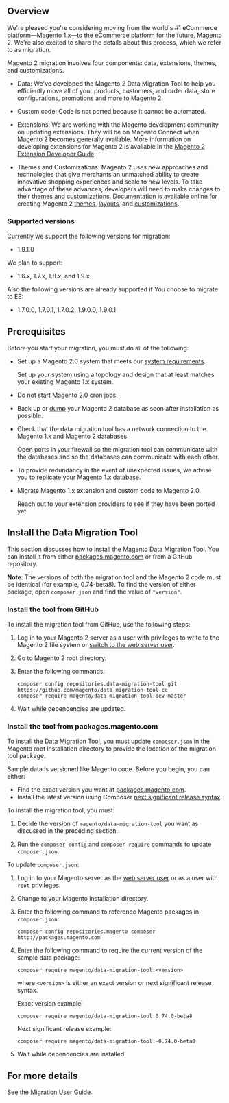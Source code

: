 ## Overview
We're pleased you're considering moving from the world's #1 eCommerce platform—Magento 1.x—to the eCommerce platform for the future, Magento 2. We're also excited to share the details about this process, which we refer to as migration.

Magento 2 migration involves four components: data, extensions, themes, and customizations. 

*	Data: We've developed the Magento 2 Data Migration Tool to help you efficiently move all of your products, customers, and order data, store configurations, promotions and more to Magento 2. 

*	Custom code: Code is not ported because it cannot be automated.

*	Extensions: We are working with the Magento development community on updating extensions. They will be on Magento Connect when Magento 2 becomes generally available. More information on developing extensions for Magento 2 is available in the <a href="http://devdocs.magento.com/guides/v1.0/extension-dev-guide/bk-extension-dev-guide.html">Magento 2 Extension Developer Guide</a>.

*	Themes and Customizations: Magento 2 uses new approaches and technologies that give merchants an unmatched ability to create innovative shopping experiences and scale to new levels. To take advantage of these advances, developers will need to make changes to their themes and customizations. Documentation is available online for creating Magento 2 <a href="http://devdocs.magento.com/guides/v1.0/frontend-dev-guide/themes/theme-general.html">themes</a>, <a href="http://devdocs.magento.com/guides/v1.0/frontend-dev-guide/layouts/layout-overview.html">layouts</a>, and <a href="http://devdocs.magento.com/guides/v1.0/frontend-dev-guide/layouts/xml-manage.html">customizations</a>.

### Supported versions
Currently we support the following versions for migration:

*	1.9.1.0

We plan to support:

* 	1.6.x, 1.7.x, 1.8.x, and 1.9.x

Also the following versions are already supported if You choose to migrate to EE:

* 	1.7.0.0, 1.7.0.1, 1.7.0.2, 1.9.0.0, 1.9.0.1

## Prerequisites
Before you start your migration, you must do all of the following:

*	Set up a Magento 2.0 system that meets our <a href="http://devdocs.magento.com/guides/v1.0/install-gde/system-requirements.html">system requirements</a>.

	Set up your system using a topology and design that at least matches your existing Magento 1.x system.

*	Do not start Magento 2.0 cron jobs.

*	Back up or <a href="https://dev.mysql.com/doc/refman/5.1/en/mysqldump.html">dump</a> your Magento 2 database as soon after installation as possible.

*	Check that the data migration tool has a network connection to the Magento 1.x and Magento 2 databases.

	Open ports in your firewall so the migration tool can communicate with the databases and so the databases can communicate with each other.

*	To provide redundancy in the event of unexpected issues, we advise you to replicate your Magento 1.x database.

*	Migrate Magento 1.x extension and custom code to Magento 2.0.

	Reach out to your extension providers to see if they have been ported yet.

## Install the Data Migration Tool
This section discusses how to install the Magento Data Migration Tool. You can install it from either <a href="http://packages.magento.com/#magento/data-migration-tool" target="_blank">packages.magento.com</a> or from a GitHub repository.

**Note**: The versions of both the migration tool and the Magento 2 code must be identical (for example, 0.74-beta8). To find the version of either package, open `composer.json` and find the value of `"version"`.

### Install the tool from GitHub
To install the migration tool from GitHub, use the following steps:

1.	Log in to your Magento 2 server as a user with privileges to write to the Magento 2 file system or <a href="http://devdocs.magento.com/guides/v1.0/install-gde/install/prepare-install.html#install-update-depend-apache">switch to the web server user</a>.
2. Go to Magento 2 root directory.
3.	Enter the following commands:

		composer config repositories.data-migration-tool git https://github.com/magento/data-migration-tool-ce
		composer require magento/data-migration-tool:dev-master

3.	Wait while dependencies are updated.

### Install the tool from packages.magento.com
To install the Data Migration Tool, you must update `composer.json` in the Magento root installation directory to provide the location of the migration tool package. 

Sample data is versioned like Magento code. Before you begin, you can either:

*	Find the exact version you want at <a href="http://packages.magento.com/#magento/data-migration-tool" target="_blank">packages.magento.com</a>.
*	Install the latest version using Composer <a href="https://getcomposer.org/doc/01-basic-usage.md#next-significant-release-tilde-and-caret-operators-" target="_blank">next significant release syntax</a>.

To install the migration tool, you must:

1.	Decide the version of `magento/data-migration-tool` you want as discussed in the preceding section.

2.	Run the `composer config` and `composer require` commands to update `composer.json`.

To update `composer.json`:

1.	Log in to your Magento server as the <a href="http://devdocs.magento.com/guides/v1.0/install-gde/install/prepare-install.html#install-update-depend-apacheweb">web server user</a> or as a user with `root` privileges.

2.	Change to your Magento installation directory.

7.	Enter the following command to reference Magento packages in `composer.json`:

		composer config repositories.magento composer http://packages.magento.com

8.	Enter the following command to require the current version of the sample data package:

		composer require magento/data-migration-tool:<version>

	where `<version>` is either an exact version or next significant release syntax.

	Exact version example:

		composer require magento/data-migration-tool:0.74.0-beta8

	Next significant release example:

		composer require magento/data-migration-tool:~0.74.0-beta8

9.	Wait while dependencies are installed.

## For more details
See the <a href="http://devdocs.magento.com/guides/v1.0/migration/bk-migration-guide.html">Migration User Guide</a>.
